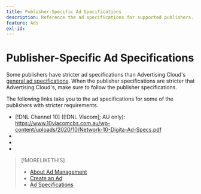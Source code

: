 ```yaml
---
title: Publisher-Specific Ad Specifications
description: Reference the ad specifications for supported publishers.
feature: Ads
exl-id: 
---
```

# Publisher-Specific Ad Specifications

Some publishers have stricter ad specifications than Advertising Cloud's [general ad specifications](/help/dsp/assets/ad-specs.pdf).  When the publisher specifications are stricter that Advertising Cloud's, make sure to follow the publisher specifications.

The following links take you to the ad specifications for some of the publishers with stricter requirements.

* [!DNL Channel 10] ([!DNL Viacom]; AU only): https://www.10viacomcbs.com.au/wp-content/uploads/2020/10/Network-10-Digita-Ad-Specs.pdf
* [!DNL CBS Interactive Advanced Media]: https://cbsinteractive.com/advertising/ad-specs/list/cbs-interactive-advanced-media
* [!DNL Hulu]: https://advertising.hulu.com/ad-products/video-commercial
* [!DNL NBCUniversal]: https://together.nbcuni.com/nbcu-creative-guidelines

>[!MORELIKETHIS]
>
>* [About Ad Management](ad-about.md)
>* [Create an Ad](ad-create.md)
>* [Ad Specifications](/help/dsp/assets/ad-specs.pdf)
